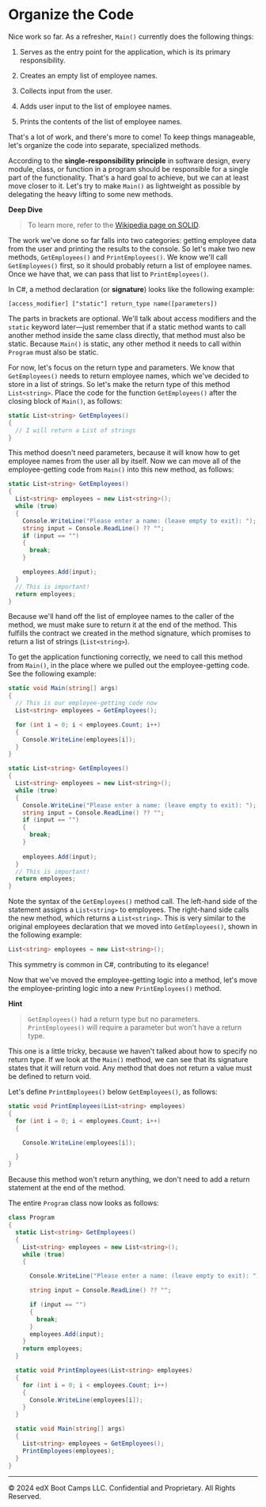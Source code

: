 # Organize the Code

Nice work so far. As a refresher, `Main()` currently does the following things:

1. Serves as the entry point for the application, which is its primary responsibility.

2. Creates an empty list of employee names.

3. Collects input from the user.

4. Adds user input to the list of employee names.

5. Prints the contents of the list of employee names.

That's a lot of work, and there's more to come! To keep things manageable, let's organize the code into separate, specialized methods.

According to the **single-responsibility principle** in software design, every module, class, or function in a program should be responsible for a single part of the functionality. That's a hard goal to achieve, but we can at least move closer to it. Let's try to make `Main()` as lightweight as possible by delegating the heavy lifting to some new methods.

**Deep Dive**

> To learn more, refer to the [Wikipedia page on SOLID](https://en.wikipedia.org/wiki/SOLID).

The work we've done so far falls into two categories: getting employee data from the user and printing the results to the console. So let's make two new methods, `GetEmployees()` and `PrintEmployees()`. We know we'll call `GetEmployees()` first, so it should probably return a list of employee names. Once we have that, we can pass that list to `PrintEmployees()`.

In C#, a method declaration (or **signature**) looks like the following example:

`[access_modifier] ["static"] return_type name([parameters])`

The parts in brackets are optional. We'll talk about access modifiers and the `static` keyword later—just remember that if a static method wants to call another method inside the same class directly, that method must also be static. Because `Main()` is static, any other method it needs to call within `Program` must also be static.

For now, let's focus on the return type and parameters. We know that `GetEmployees()` needs to return employee names, which we've decided to store in a list of strings. So let's make the return type of this method `List<string>`. Place the code for the function `GetEmployees()` after the closing block of `Main()`, as follows:

```cs
static List<string> GetEmployees()
{
  // I will return a List of strings
}
```

This method doesn't need parameters, because it will know how to get employee names from the user all by itself. Now we can move all of the employee-getting code from `Main()` into this new method, as follows:

```cs
static List<string> GetEmployees()
{
  List<string> employees = new List<string>();
  while (true) 
  {
    Console.WriteLine("Please enter a name: (leave empty to exit): ");
    string input = Console.ReadLine() ?? "";
    if (input == "") 
    {
      break;
    }

    employees.Add(input);
  }
  // This is important!
  return employees;
}
```

Because we'll hand off the list of employee names to the caller of the method, we must make sure to return it at the end of the method. This fulfills the contract we created in the method signature, which promises to return a list of strings (`List<string>`).

To get the application functioning correctly, we need to call this method from `Main()`, in the place where we pulled out the employee-getting code. See the following example:

```cs
static void Main(string[] args)
{
  // This is our employee-getting code now
  List<string> employees = GetEmployees();

  for (int i = 0; i < employees.Count; i++) 
  {
    Console.WriteLine(employees[i]);
  }
}

static List<string> GetEmployees()
{
  List<string> employees = new List<string>();
  while (true) 
  {
    Console.WriteLine("Please enter a name: (leave empty to exit): ");
    string input = Console.ReadLine() ?? "";
    if (input == "") 
    {
      break;
    }
      
    employees.Add(input);
  }
  // This is important!
  return employees;
}
```

Note the syntax of the `GetEmployees()` method call. The left-hand side of the statement assigns a `List<string>` to employees. The right-hand side calls the new method, which returns a `List<string>`. This is very similar to the original employees declaration that we moved into `GetEmployees()`, shown in the following example:

```cs
List<string> employees = new List<string>();
```

This symmetry is common in C#, contributing to its elegance!

Now that we've moved the employee-getting logic into a method, let's move the employee-printing logic into a new `PrintEmployees()` method.

**Hint**

> `GetEmployees()` had a return type but no parameters. `PrintEmployees()` will require a parameter but won't have a return type.

This one is a little tricky, because we haven't talked about how to specify no return type. If we look at the `Main()` method, we can see that its signature states that it will return void. Any method that does not return a value must be defined to return void.

Let's define `PrintEmployees()` below `GetEmployees()`, as follows:

```cs
static void PrintEmployees(List<string> employees)
{
  for (int i = 0; i < employees.Count; i++) 
  {

    Console.WriteLine(employees[i]);

  }
}
```

Because this method won't return anything, we don't need to add a return statement at the end of the method.

The entire `Program` class now looks as follows:

```cs
class Program
{
  static List<string> GetEmployees()
  {
    List<string> employees = new List<string>();
    while (true)
    {

      Console.WriteLine("Please enter a name: (leave empty to exit): ");

      string input = Console.ReadLine() ?? "";

      if (input == "")
      {
        break;
      }
      employees.Add(input);
    }
    return employees;
  }

  static void PrintEmployees(List<string> employees)
  {
    for (int i = 0; i < employees.Count; i++)
    {
      Console.WriteLine(employees[i]);
    }
  }

  static void Main(string[] args)
  {
    List<string> employees = GetEmployees();
    PrintEmployees(employees);
  }
}
```

---
© 2024 edX Boot Camps LLC. Confidential and Proprietary. All Rights Reserved.